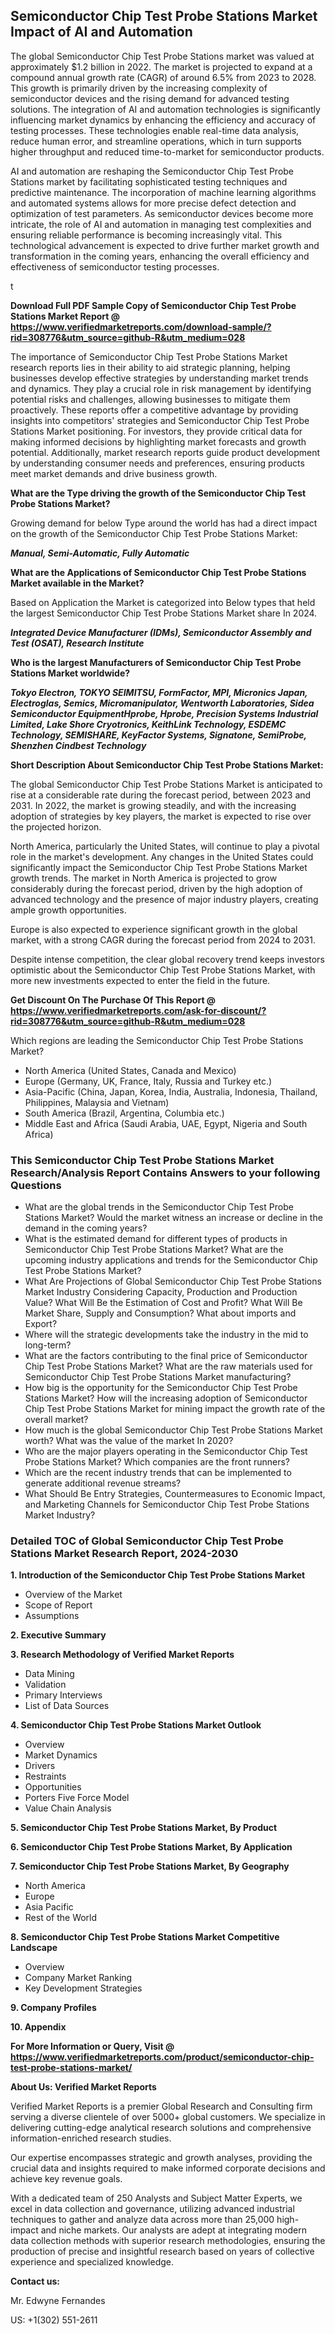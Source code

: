 <h2>Semiconductor Chip Test Probe Stations Market Impact of AI and Automation</h2><p>The global Semiconductor Chip Test Probe Stations market was valued at approximately $1.2 billion in 2022. The market is projected to expand at a compound annual growth rate (CAGR) of around 6.5% from 2023 to 2028. This growth is primarily driven by the increasing complexity of semiconductor devices and the rising demand for advanced testing solutions. The integration of AI and automation technologies is significantly influencing market dynamics by enhancing the efficiency and accuracy of testing processes. These technologies enable real-time data analysis, reduce human error, and streamline operations, which in turn supports higher throughput and reduced time-to-market for semiconductor products.</p><p>AI and automation are reshaping the Semiconductor Chip Test Probe Stations market by facilitating sophisticated testing techniques and predictive maintenance. The incorporation of machine learning algorithms and automated systems allows for more precise defect detection and optimization of test parameters. As semiconductor devices become more intricate, the role of AI and automation in managing test complexities and ensuring reliable performance is becoming increasingly vital. This technological advancement is expected to drive further market growth and transformation in the coming years, enhancing the overall efficiency and effectiveness of semiconductor testing processes.</p>t</p><p id="" class=""><strong>Download Full PDF Sample Copy of Semiconductor Chip Test Probe Stations Market Report @ <a href="https://www.verifiedmarketreports.com/download-sample/?rid=308776&utm_source=github-R&utm_medium=028" target="_blank">https://www.verifiedmarketreports.com/download-sample/?rid=308776&utm_source=github-R&utm_medium=028</a></strong></p><p>The importance of&nbsp;Semiconductor Chip Test Probe Stations Market research reports lies in their ability to aid strategic planning, helping businesses develop effective strategies by understanding market trends and dynamics. They play a crucial role in risk management by identifying potential risks and challenges, allowing businesses to mitigate them proactively. These reports offer a competitive advantage by providing insights into competitors' strategies and Semiconductor Chip Test Probe Stations Market positioning. For investors, they provide critical data for making informed decisions by highlighting market forecasts and growth potential. Additionally, market research reports guide product development by understanding consumer needs and preferences, ensuring products meet market demands and drive business growth.</p><p><strong>What are the&nbsp;Type driving the growth of the Semiconductor Chip Test Probe Stations Market?</strong></p><p id="" class="">Growing demand for below Type around the world has had a direct impact on the growth of the Semiconductor Chip Test Probe Stations Market:</p><em><strong>Manual, Semi-Automatic, Fully Automatic</strong></em></p><strong>What are the&nbsp;Applications&nbsp;of Semiconductor Chip Test Probe Stations Market available in the Market?</strong></p><p id="" class="">Based on Application the Market is categorized into Below types that held the largest Semiconductor Chip Test Probe Stations Market share In 2024.</p><em><strong>Integrated Device Manufacturer (IDMs), Semiconductor Assembly and Test (OSAT), Research Institute</strong></em></p><strong>Who is the largest Manufacturers of Semiconductor Chip Test Probe Stations Market worldwide?</strong></p><p><em><strong>Tokyo Electron, TOKYO SEIMITSU, FormFactor, MPI, Micronics Japan, Electroglas, Semics, Micromanipulator, Wentworth Laboratories, Sidea Semiconductor EquipmentHprobe, Hprobe, Precision Systems Industrial Limited, Lake Shore Cryotronics, KeithLink Technology, ESDEMC Technology, SEMISHARE, KeyFactor Systems, Signatone, SemiProbe, Shenzhen Cindbest Technology</strong></em></p><p id="" class=""><strong>Short Description About Semiconductor Chip Test Probe Stations Market:</strong></p><p>The global Semiconductor Chip Test Probe Stations Market is anticipated to rise at a considerable rate during the forecast period, between 2023 and 2031. In 2022, the market is growing steadily, and with the increasing adoption of strategies by key players, the market is expected to rise over the projected horizon.</p><p>North America, particularly the United States, will continue to play a pivotal role in the market's development. Any changes in the United States could significantly impact the Semiconductor Chip Test Probe Stations Market growth trends. The market in North America is projected to grow considerably during the forecast period, driven by the high adoption of advanced technology and the presence of major industry players, creating ample growth opportunities.</p><p>Europe is also expected to experience significant growth in the global market, with a strong CAGR during the forecast period from 2024 to 2031.</p><p>Despite intense competition, the clear global recovery trend keeps investors optimistic about the Semiconductor Chip Test Probe Stations Market, with more new investments expected to enter the field in the future.</p><p id="" class=""><strong>Get Discount On The Purchase Of This Report @ <a href="https://www.verifiedmarketreports.com/ask-for-discount/?rid=308776&utm_source=github-R&utm_medium=028" target="_blank">https://www.verifiedmarketreports.com/ask-for-discount/?rid=308776&utm_source=github-R&utm_medium=028</a></strong></p>Which regions are leading the Semiconductor Chip Test Probe Stations Market?</p><ul><li>North America (United States, Canada and Mexico)</li><li>Europe (Germany, UK, France, Italy, Russia and Turkey etc.)</li><li>Asia-Pacific (China, Japan, Korea, India, Australia, Indonesia, Thailand, Philippines, Malaysia and Vietnam)</li><li>South America (Brazil, Argentina, Columbia etc.)</li><li>Middle East and Africa (Saudi Arabia, UAE, Egypt, Nigeria and South Africa)</li></ul><h3 id="" class="">This Semiconductor Chip Test Probe Stations Market Research/Analysis Report Contains Answers to your following Questions</h3><ul><li>What are the global trends in the Semiconductor Chip Test Probe Stations Market? Would the market witness an increase or decline in the demand in the coming years?</li><li>What is the estimated demand for different types of products in Semiconductor Chip Test Probe Stations Market? What are the upcoming industry applications and trends for the Semiconductor Chip Test Probe Stations Market?</li><li>What Are Projections of Global Semiconductor Chip Test Probe Stations Market Industry Considering Capacity, Production and Production Value? What Will Be the Estimation of Cost and Profit? What Will Be Market Share, Supply and Consumption? What about imports and Export?</li><li>Where will the strategic developments take the industry in the mid to long-term?</li><li>What are the factors contributing to the final price of Semiconductor Chip Test Probe Stations Market? What are the raw materials used for Semiconductor Chip Test Probe Stations Market manufacturing?</li><li>How big is the opportunity for the Semiconductor Chip Test Probe Stations Market? How will the increasing adoption of Semiconductor Chip Test Probe Stations Market for mining impact the growth rate of the overall market?</li><li>How much is the global Semiconductor Chip Test Probe Stations Market worth? What was the value of the market In 2020?</li><li>Who are the major players operating in the Semiconductor Chip Test Probe Stations Market? Which companies are the front runners?</li><li>Which are the recent industry trends that can be implemented to generate additional revenue streams?</li><li>What Should Be Entry Strategies, Countermeasures to Economic Impact, and Marketing Channels for Semiconductor Chip Test Probe Stations Market Industry?</li></ul><h3 id="" class="">Detailed TOC of Global Semiconductor Chip Test Probe Stations Market Research Report, 2024-2030</h3><p id="" class=""><strong>1. Introduction of the Semiconductor Chip Test Probe Stations Market</strong></p><ul><li>Overview of the Market</li><li>Scope of Report</li><li>Assumptions</li></ul><p id="" class=""><strong>2. Executive Summary</strong></p><p id="" class=""><strong>3. Research Methodology of Verified Market Reports</strong></p><ul><li>Data Mining</li><li>Validation</li><li>Primary Interviews</li><li>List of Data Sources</li></ul><p id="" class=""><strong>4. Semiconductor Chip Test Probe Stations Market Outlook</strong></p><ul><li>Overview</li><li>Market Dynamics</li><li>Drivers</li><li>Restraints</li><li>Opportunities</li><li>Porters Five Force Model</li><li>Value Chain Analysis</li></ul><p id="" class=""><strong>5. Semiconductor Chip Test Probe Stations Market, By Product</strong></p><p id="" class=""><strong>6. Semiconductor Chip Test Probe Stations Market, By Application</strong></p><p id="" class=""><strong>7. Semiconductor Chip Test Probe Stations Market, By Geography</strong></p><ul><li>North America</li><li>Europe</li><li>Asia Pacific</li><li>Rest of the World</li></ul><p id="" class=""><strong>8. Semiconductor Chip Test Probe Stations Market Competitive Landscape</strong></p><ul><li>Overview</li><li>Company Market Ranking</li><li>Key Development Strategies</li></ul><p id="" class=""><strong>9. Company Profiles</strong></p><p id="" class=""><strong>10. Appendix</strong></p><p id="" class=""><strong>For More Information or Query, Visit @ <a href="https://www.verifiedmarketreports.com/product/semiconductor-chip-test-probe-stations-market/" target="_blank">https://www.verifiedmarketreports.com/product/semiconductor-chip-test-probe-stations-market/</a></strong></p><p id="" class=""><strong>About Us: Verified Market Reports</strong></p><p id="" class="">Verified Market Reports is a premier Global Research and Consulting firm serving a diverse clientele of over 5000+ global customers. We specialize in delivering cutting-edge analytical research solutions and comprehensive information-enriched research studies.</p><p id="" class="">Our expertise encompasses strategic and growth analyses, providing the crucial data and insights required to make informed corporate decisions and achieve key revenue goals.</p><p id="" class="">With a dedicated team of 250 Analysts and Subject Matter Experts, we excel in data collection and governance, utilizing advanced industrial techniques to gather and analyze data across more than 25,000 high-impact and niche markets. Our analysts are adept at integrating modern data collection methods with superior research methodologies, ensuring the production of precise and insightful research based on years of collective experience and specialized knowledge.</p><p id="" class=""><strong>Contact us:</strong></p><p id="" class="">Mr. Edwyne Fernandes</p><p id="" class="">US: +1(302) 551-2611</p>